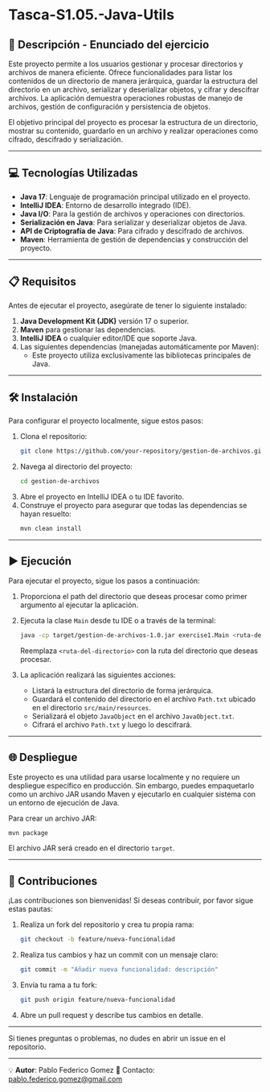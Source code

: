 # Tasca-S1.05.-Java-Utils

## 📄 Descripción - Enunciado del ejercicio
Este proyecto permite a los usuarios gestionar y procesar directorios y archivos de manera eficiente. Ofrece funcionalidades para listar los contenidos de un directorio de manera jerárquica, guardar la estructura del directorio en un archivo, serializar y deserializar objetos, y cifrar y descifrar archivos. La aplicación demuestra operaciones robustas de manejo de archivos, gestión de configuración y persistencia de objetos.

El objetivo principal del proyecto es procesar la estructura de un directorio, mostrar su contenido, guardarlo en un archivo y realizar operaciones como cifrado, descifrado y serialización.

---

## 💻 Tecnologías Utilizadas
- **Java 17**: Lenguaje de programación principal utilizado en el proyecto.
- **IntelliJ IDEA**: Entorno de desarrollo integrado (IDE).
- **Java I/O**: Para la gestión de archivos y operaciones con directorios.
- **Serialización en Java**: Para serializar y deserializar objetos de Java.
- **API de Criptografía de Java**: Para cifrado y descifrado de archivos.
- **Maven**: Herramienta de gestión de dependencias y construcción del proyecto.

---

## 📋 Requisitos
Antes de ejecutar el proyecto, asegúrate de tener lo siguiente instalado:

1. **Java Development Kit (JDK)** versión 17 o superior.
2. **Maven** para gestionar las dependencias.
3. **IntelliJ IDEA** o cualquier editor/IDE que soporte Java.
4. Las siguientes dependencias (manejadas automáticamente por Maven):
   - Este proyecto utiliza exclusivamente las bibliotecas principales de Java.

---

## 🛠️ Instalación
Para configurar el proyecto localmente, sigue estos pasos:

1. Clona el repositorio:
   ```bash
   git clone https://github.com/your-repository/gestion-de-archivos.git
   ```
2. Navega al directorio del proyecto:
   ```bash
   cd gestion-de-archivos
   ```
3. Abre el proyecto en IntelliJ IDEA o tu IDE favorito.
4. Construye el proyecto para asegurar que todas las dependencias se hayan resuelto:
   ```bash
   mvn clean install
   ```

---

## ▶️ Ejecución
Para ejecutar el proyecto, sigue los pasos a continuación:

1. Proporciona el path del directorio que deseas procesar como primer argumento al ejecutar la aplicación.

2. Ejecuta la clase `Main` desde tu IDE o a través de la terminal:
   ```bash
   java -cp target/gestion-de-archivos-1.0.jar exercise1.Main <ruta-del-directorio>
   ```
   Reemplaza `<ruta-del-directorio>` con la ruta del directorio que deseas procesar.

3. La aplicación realizará las siguientes acciones:
   - Listará la estructura del directorio de forma jerárquica.
   - Guardará el contenido del directorio en el archivo `Path.txt` ubicado en el directorio `src/main/resources`.
   - Serializará el objeto `JavaObject` en el archivo `JavaObject.txt`.
   - Cifrará el archivo `Path.txt` y luego lo descifrará.

---

## 🌐 Despliegue
Este proyecto es una utilidad para usarse localmente y no requiere un despliegue específico en producción. Sin embargo, puedes empaquetarlo como un archivo JAR usando Maven y ejecutarlo en cualquier sistema con un entorno de ejecución de Java.

Para crear un archivo JAR:
```bash
mvn package
```
El archivo JAR será creado en el directorio `target`.

---

## 🤝 Contribuciones
¡Las contribuciones son bienvenidas! Si deseas contribuir, por favor sigue estas pautas:

1. Realiza un fork del repositorio y crea tu propia rama:
   ```bash
   git checkout -b feature/nueva-funcionalidad
   ```
2. Realiza tus cambios y haz un commit con un mensaje claro:
   ```bash
   git commit -m "Añadir nueva funcionalidad: descripción"
   ```
3. Envía tu rama a tu fork:
   ```bash
   git push origin feature/nueva-funcionalidad
   ```
4. Abre un pull request y describe tus cambios en detalle.

---

Si tienes preguntas o problemas, no dudes en abrir un issue en el repositorio.

---

💡 **Autor**: Pablo Federico Gomez
📧 Contacto: pablo.federico.gomez@gmail.com
